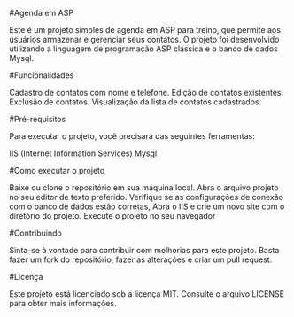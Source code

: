 #Agenda em ASP

Este é um projeto simples de agenda em ASP para treino, que permite aos usuários armazenar e gerenciar seus contatos. O projeto foi desenvolvido utilizando a linguagem de programação ASP clássica e o banco de dados Mysql.

#Funcionalidades

Cadastro de contatos com nome e telefone.
Edição de contatos existentes.
Exclusão de contatos.
Visualização da lista de contatos cadastrados.

#Pré-requisitos

Para executar o projeto, você precisará das seguintes ferramentas:

IIS (Internet Information Services)
Mysql

#Como executar o projeto

Baixe ou clone o repositório em sua máquina local.
Abra o arquivo projeto no seu editor de texto preferido.
Verifique se as configurações de conexão com o banco de dados estão corretas, 
Abra o IIS e crie um novo site com o diretório do projeto.
Execute o projeto no seu navegador

#Contribuindo

Sinta-se à vontade para contribuir com melhorias para este projeto. Basta fazer um fork do repositório, fazer as alterações e criar um pull request.

#Licença

Este projeto está licenciado sob a licença MIT. Consulte o arquivo LICENSE para obter mais informações.